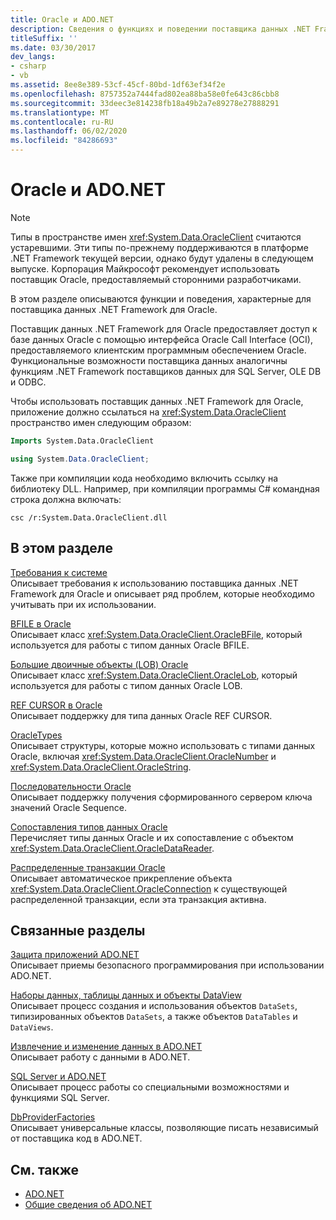 ```yaml
---
title: Oracle и ADO.NET
description: Сведения о функциях и поведении поставщика данных .NET Framework для Oracle, который обеспечивает доступ к базе данных Oracle с помощью интерфейса вызова Oracle.
titleSuffix: ''
ms.date: 03/30/2017
dev_langs:
- csharp
- vb
ms.assetid: 8ee8e389-53cf-45cf-80bd-1df63ef34f2e
ms.openlocfilehash: 8757352a7444fad802ea88ba58e0fe643c86cbb8
ms.sourcegitcommit: 33deec3e814238fb18a49b2a7e89278e27888291
ms.translationtype: MT
ms.contentlocale: ru-RU
ms.lasthandoff: 06/02/2020
ms.locfileid: "84286693"
---
```

# <a name="oracle-and-adonet"></a>Oracle и ADO.NET
> [!NOTE]
> Типы в пространстве имен <xref:System.Data.OracleClient> считаются устаревшими. Эти типы по-прежнему поддерживаются в платформе .NET Framework текущей версии, однако будут удалены в следующем выпуске. Корпорация Майкрософт рекомендует использовать поставщик Oracle, предоставляемый сторонними разработчиками.  
  
 В этом разделе описываются функции и поведения, характерные для поставщика данных .NET Framework для Oracle.  
  
 Поставщик данных .NET Framework для Oracle предоставляет доступ к базе данных Oracle с помощью интерфейса Oracle Call Interface (OCI), предоставляемого клиентским программным обеспечением Oracle. Функциональные возможности поставщика данных аналогичны функциям .NET Framework поставщиков данных для SQL Server, OLE DB и ODBC.  
  
 Чтобы использовать поставщик данных .NET Framework для Oracle, приложение должно ссылаться на <xref:System.Data.OracleClient> пространство имен следующим образом:  
  
```vb  
Imports System.Data.OracleClient  
```  
  
```csharp  
using System.Data.OracleClient;  
```  
  
 Также при компиляции кода необходимо включить ссылку на библиотеку DLL. Например, при компиляции программы C# командная строка должна включать:  
  
```console
csc /r:System.Data.OracleClient.dll  
```  
  
## <a name="in-this-section"></a>В этом разделе  
 [Требования к системе](system-requirements-for-the-dotnet-data-provider-for-oracle.md)  
 Описывает требования к использованию поставщика данных .NET Framework для Oracle и описывает ряд проблем, которые необходимо учитывать при их использовании.  
  
 [BFILE в Oracle](oracle-bfiles.md)  
 Описывает класс <xref:System.Data.OracleClient.OracleBFile>, который используется для работы с типом данных Oracle BFILE.  
  
 [Большие двоичные объекты (LOB) Oracle](oracle-lobs.md)  
 Описывает класс <xref:System.Data.OracleClient.OracleLob>, который используется для работы с типом данных Oracle LOB.  
  
 [REF CURSOR в Oracle](oracle-ref-cursors.md)  
 Описывает поддержку для типа данных Oracle REF CURSOR.  
  
 [OracleTypes](oracletypes.md)  
 Описывает структуры, которые можно использовать с типами данных Oracle, включая <xref:System.Data.OracleClient.OracleNumber> и <xref:System.Data.OracleClient.OracleString>.  
  
 [Последовательности Oracle](oracle-sequences.md)  
 Описывает поддержку получения сформированного сервером ключа значений Oracle Sequence.  
  
 [Сопоставления типов данных Oracle](oracle-data-type-mappings.md)  
 Перечисляет типы данных Oracle и их сопоставление с объектом <xref:System.Data.OracleClient.OracleDataReader>.  
  
 [Распределенные транзакции Oracle](oracle-distributed-transactions.md)  
 Описывает автоматическое прикрепление объекта <xref:System.Data.OracleClient.OracleConnection> к существующей распределенной транзакции, если эта транзакция активна.  
  
## <a name="related-sections"></a>Связанные разделы  
 [Защита приложений ADO.NET](securing-ado-net-applications.md)  
 Описывает приемы безопасного программирования при использовании ADO.NET.  
  
 [Наборы данных, таблицы данных и объекты DataView](./dataset-datatable-dataview/index.md)  
 Описывает процесс создания и использования объектов `DataSets`, типизированных объектов `DataSets`, а также объектов `DataTables` и `DataViews`.  
  
 [Извлечение и изменение данных в ADO.NET](retrieving-and-modifying-data.md)  
 Описывает работу с данными в ADO.NET.  
  
 [SQL Server и ADO.NET](./sql/index.md)  
 Описывает процесс работы со специальными возможностями и функциями SQL Server.  
  
 [DbProviderFactories](dbproviderfactories.md)  
 Описывает универсальные классы, позволяющие писать независимый от поставщика код в ADO.NET.  
  
## <a name="see-also"></a>См. также

- [ADO.NET](index.md)
- [Общие сведения об ADO.NET](ado-net-overview.md)
